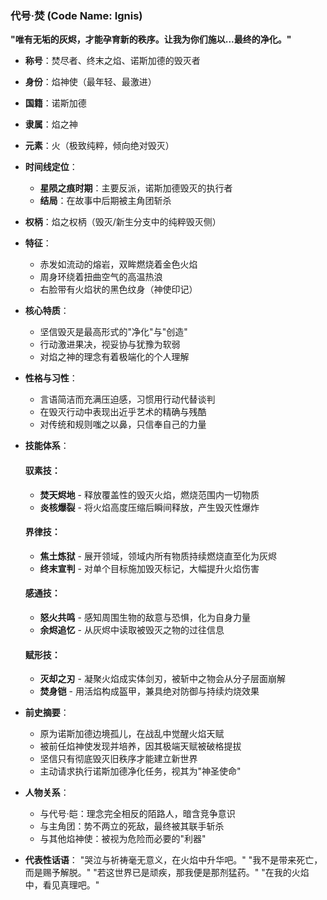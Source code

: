 ### 代号·焚 (Code Name: Ignis)

**"唯有无垢的灰烬，才能孕育新的秩序。让我为你们施以...最终的净化。"**

* **称号**：焚尽者、终末之焰、诺斯加德的毁灭者
* **身份**：焰神使（最年轻、最激进）
* **国籍**：诺斯加德
* **隶属**：焰之神
* **元素**：火（极致纯粹，倾向绝对毁灭）
* **时间线定位**：

  * **星陨之痕时期**：主要反派，诺斯加德毁灭的执行者
  * **结局**：在故事中后期被主角团斩杀

* **权柄**：焰之权柄（毁灭/新生分支中的纯粹毁灭侧）
* **特征**：

  * 赤发如流动的熔岩，双眸燃烧着金色火焰
  * 周身环绕着扭曲空气的高温热浪
  * 右脸带有火焰状的黑色纹身（神使印记）

* **核心特质**：

  * 坚信毁灭是最高形式的"净化"与"创造"
  * 行动激进果决，视妥协与犹豫为软弱
  * 对焰之神的理念有着极端化的个人理解

* **性格与习性**：

  * 言语简洁而充满压迫感，习惯用行动代替谈判
  * 在毁灭行动中表现出近乎艺术的精确与残酷
  * 对传统和规则嗤之以鼻，只信奉自己的力量

* **技能体系**：

  #### 驭素技：

  * **焚天烬地** - 释放覆盖性的毁灭火焰，燃烧范围内一切物质
  * **炎核爆裂** - 将火焰高度压缩后瞬间释放，产生毁灭性爆炸

  #### 界律技：

  * **焦土炼狱** - 展开领域，领域内所有物质持续燃烧直至化为灰烬
  * **终末宣判** - 对单个目标施加毁灭标记，大幅提升火焰伤害

  #### 感通技：

  * **怒火共鸣** - 感知周围生物的敌意与恐惧，化为自身力量
  * **余烬追忆** - 从灰烬中读取被毁灭之物的过往信息

  #### 赋形技：

  * **灭却之刃** - 凝聚火焰成实体剑刃，被斩中之物会从分子层面崩解
  * **焚身铠** - 用活焰构成盔甲，兼具绝对防御与持续灼烧效果

* **前史摘要**：

  * 原为诺斯加德边境孤儿，在战乱中觉醒火焰天赋
  * 被前任焰神使发现并培养，因其极端天赋被破格提拔
  * 坚信只有彻底毁灭旧秩序才能建立新世界
  * 主动请求执行诺斯加德净化任务，视其为"神圣使命"

* **人物关系**：

  * 与代号·皑：理念完全相反的陌路人，暗含竞争意识
  * 与主角团：势不两立的死敌，最终被其联手斩杀
  * 与其他焰神使：被视为危险而必要的"利器"

* **代表性话语**：
  "哭泣与祈祷毫无意义，在火焰中升华吧。"
  "我不是带来死亡，而是赐予解脱。"
  "若这世界已是顽疾，那我便是那剂猛药。"
  "在我的火焰中，看见真理吧。"
